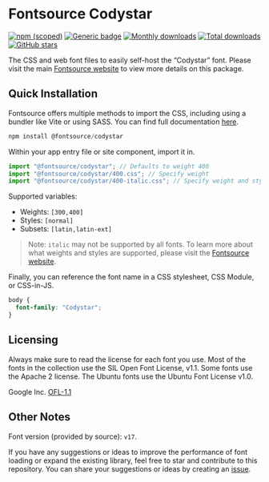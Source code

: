 # Fontsource Codystar

[![npm (scoped)](https://img.shields.io/npm/v/@fontsource/codystar?color=brightgreen)](https://www.npmjs.com/package/@fontsource/codystar) [![Generic badge](https://img.shields.io/badge/fontsource-passing-brightgreen)](https://github.com/fontsource/fontsource) [![Monthly downloads](https://badgen.net/npm/dm/@fontsource/codystar)](https://github.com/fontsource/fontsource) [![Total downloads](https://badgen.net/npm/dt/@fontsource/codystar)](https://github.com/fontsource/fontsource) [![GitHub stars](https://img.shields.io/github/stars/fontsource/fontsource.svg?style=social&label=Star)](https://github.com/fontsource/fontsource/stargazers)

The CSS and web font files to easily self-host the “Codystar” font. Please visit the main [Fontsource website](https://fontsource.org/fonts/codystar) to view more details on this package.

## Quick Installation

Fontsource offers multiple methods to import the CSS, including using a bundler like Vite or using SASS. You can find full documentation [here](https://fontsource.org/docs/getting-started/introduction).

```javascript
npm install @fontsource/codystar
```

Within your app entry file or site component, import it in.

```javascript
import "@fontsource/codystar"; // Defaults to weight 400
import "@fontsource/codystar/400.css"; // Specify weight
import "@fontsource/codystar/400-italic.css"; // Specify weight and style
```

Supported variables:
- Weights: `[300,400]`
- Styles: `[normal]`
- Subsets: `[latin,latin-ext]`

> Note: `italic` may not be supported by all fonts. To learn more about what weights and styles are supported, please visit the [Fontsource website](https://fontsource.org/fonts/codystar).

Finally, you can reference the font name in a CSS stylesheet, CSS Module, or CSS-in-JS.

```css
body {
  font-family: "Codystar";
}
```

## Licensing
Always make sure to read the license for each font you use. Most of the fonts in the collection use the SIL Open Font License, v1.1. Some fonts use the Apache 2 license. The Ubuntu fonts use the Ubuntu Font License v1.0.

Google Inc.
[OFL-1.1](http://scripts.sil.org/OFL)

## Other Notes
Font version (provided by source): `v17`.

If you have any suggestions or ideas to improve the performance of font loading or expand the existing library, feel free to star and contribute to this repository. You can share your suggestions or ideas by creating an [issue](https://github.com/fontsource/fontsource/issues).
